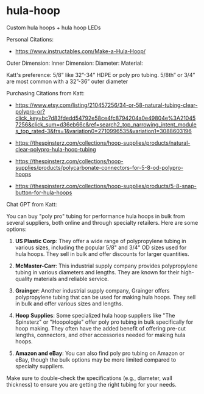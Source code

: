 # hula-hoop
Custom hula hoops + hula hoop LEDs



Personal Citations: 
- https://www.instructables.com/Make-a-Hula-Hoop/



Outer Dimension:
Inner Dimension:
Diameter:
Material:


Katt's preference: 5/8” like 32”-34”
HDPE or poly pro tubing. 5/8th” or 3/4” are most common with a 32”-36” outer diameter


Purchasing Citations from Katt:

- https://www.etsy.com/listing/210457256/34-or-58-natural-tubing-clear-polypro-or?click_key=bc7d83fdedd54792e58ce4fc8794204a0e49804e%3A210457256&click_sum=d36eb66c&ref=search2_top_narrowing_intent_modules_top_rated-3&frs=1&variation0=2710996535&variation1=3088603196

- https://thespinsterz.com/collections/hoop-supplies/products/natural-clear-polypro-hula-hoop-tubing

- https://thespinsterz.com/collections/hoop-supplies/products/polycarbonate-connectors-for-5-8-od-polypro-hoops

- https://thespinsterz.com/collections/hoop-supplies/products/5-8-snap-button-for-hula-hoops



Chat GPT from Katt:

You can buy "poly pro" tubing for performance hula hoops in bulk from several suppliers, both online and through specialty retailers. Here are some options:

1. **US Plastic Corp**: They offer a wide range of polypropylene tubing in various sizes, including the popular 5/8" and 3/4" OD sizes used for hula hoops. They sell in bulk and offer discounts for larger quantities.

2. **McMaster-Carr**: This industrial supply company provides polypropylene tubing in various diameters and lengths. They are known for their high-quality materials and reliable service.

3. **Grainger**: Another industrial supply company, Grainger offers polypropylene tubing that can be used for making hula hoops. They sell in bulk and offer various sizes and lengths.

4. **Hoop Supplies**: Some specialized hula hoop suppliers like "The Spinsterz" or "Hoopologie" offer poly pro tubing in bulk specifically for hoop making. They often have the added benefit of offering pre-cut lengths, connectors, and other accessories needed for making hula hoops.

5. **Amazon and eBay**: You can also find poly pro tubing on Amazon or eBay, though the bulk options may be more limited compared to specialty suppliers.

Make sure to double-check the specifications (e.g., diameter, wall thickness) to ensure you are getting the right tubing for your needs.